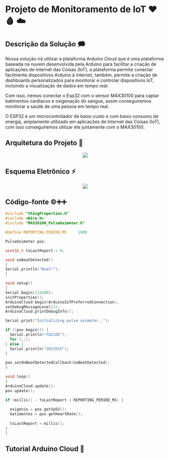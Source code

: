# Projeto de Monitoramento de IoT :hearts: :drop_of_blood: :cloud:

## Descrição da Solução :right_anger_bubble:

Nossa solução irá utilizar a plataforma Arduino Cloud que é uma plataforma baseada na nuvem desenvolvida pela Arduino para facilitar 
a criação de aplicações de Internet das Coisas (IoT), a plataforma permite conectar facilmente dispositivos Arduino à internet, também, 
permite a criação de dashboards personalizados para monitorar e controlar dispositivos IoT, incluindo a visualização de dados em tempo real.
  
  Com isso, iremos conectar o Esp32 com o sensor MAX30100 para captar batimentos cardíacos e oxigenação do sangue, assim conseguiremos
monitorar a saúde de uma pessoa em tempo real.

  O ESP32 é um microcontrolador de baixo custo e com baixo consumo de energia, amplamente utilizado em aplicações de Internet das Coisas (IoT),
  com isso conseguiremos utilizar ele juntamente com o MAX30100.

  ## Arquitetura do Projeto 	:triangular_ruler:


  <div align="center">
    <img height src="https://media.discordapp.net/attachments/946052411984842782/1177374432348610630/image.png?ex=65724663&is=655fd163&hm=561a0a09c818b197c3d558caff8e1017f85a4235f34763e71d64a7232416a17e&=&format=webp&width=1289&height=701"/>
  </div>

  ## Esquema Eletrônico :zap:

  <div align="center">
    <img height src="https://media.discordapp.net/attachments/946052411984842782/1177380602564071544/image.png?ex=65724c22&is=655fd722&hm=af240b35b77d954645a69bf20365e6333fdcb9b955e4e755e103c81ec6a013d0&=&format=webp"/>
</div>

## Código-fonte :copyright::heavy_plus_sign::heavy_plus_sign:

  ```cpp
  #include "thingProperties.h"
#include <Wire.h>
#include "MAX30100_PulseOximeter.h"

#define REPORTING_PERIOD_MS     1000

PulseOximeter pox;

uint32_t tsLastReport = 0;

void onBeatDetected()
{
  Serial.println("Beat!");
}

void setup()
{
  Serial.begin(115200);
  initProperties();
  ArduinoCloud.begin(ArduinoIoTPreferredConnection);
  setDebugMessageLevel(2);
  ArduinoCloud.printDebugInfo();

  Serial.print("Initializing pulse oximeter..");

  if (!pox.begin()) {
    Serial.println("FAILED");
    for (;;);
  } else {
    Serial.println("SUCCESS");
  }

  pox.setOnBeatDetectedCallback(onBeatDetected);
}

void loop()
{
  ArduinoCloud.update();
  pox.update();

  if (millis() - tsLastReport > REPORTING_PERIOD_MS) {
    
    oxigenio = pox.getSpO2();
    batimentos = pox.getHeartRate();
    
    tsLastReport = millis();
  }
}

```

## Tutorial Arduino Cloud :page_with_curl:



